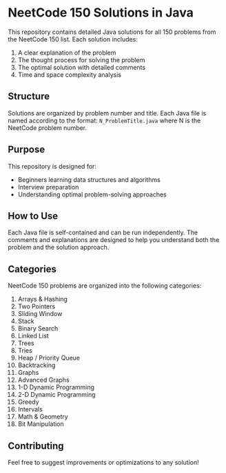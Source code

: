 # NeetCode 150 Solutions in Java

This repository contains detailed Java solutions for all 150 problems from the NeetCode 150 list. Each solution includes:

1. A clear explanation of the problem
2. The thought process for solving the problem
3. The optimal solution with detailed comments
4. Time and space complexity analysis

## Structure

Solutions are organized by problem number and title. Each Java file is named according to the format:
`N_ProblemTitle.java` where N is the NeetCode problem number.

## Purpose

This repository is designed for:
- Beginners learning data structures and algorithms
- Interview preparation
- Understanding optimal problem-solving approaches

## How to Use

Each Java file is self-contained and can be run independently. The comments and explanations are designed to help you understand both the problem and the solution approach.

## Categories

NeetCode 150 problems are organized into the following categories:

1. Arrays & Hashing
2. Two Pointers
3. Sliding Window
4. Stack
5. Binary Search
6. Linked List
7. Trees
8. Tries
9. Heap / Priority Queue
10. Backtracking
11. Graphs
12. Advanced Graphs
13. 1-D Dynamic Programming
14. 2-D Dynamic Programming
15. Greedy
16. Intervals
17. Math & Geometry
18. Bit Manipulation

## Contributing

Feel free to suggest improvements or optimizations to any solution!
